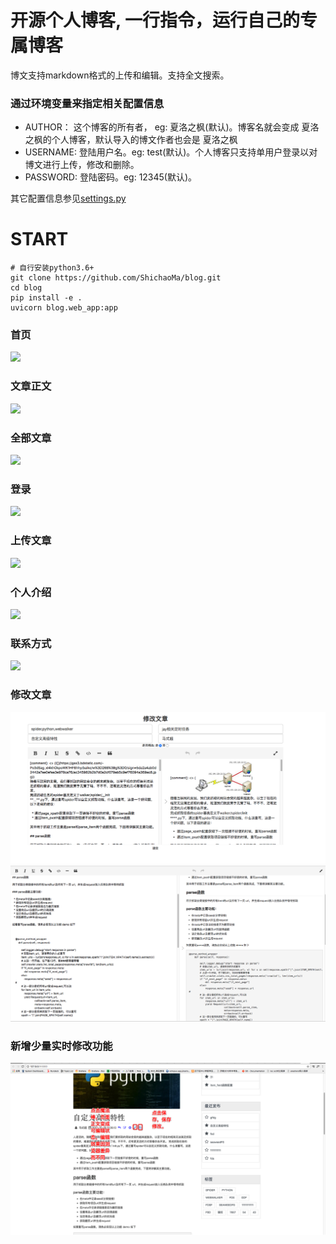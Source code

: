 # 开源个人博客, 一行指令，运行自己的专属博客

博文支持markdown格式的上传和编辑。支持全文搜索。

### 通过环境变量来指定相关配置信息
- AUTHOR： 这个博客的所有者， eg: 夏洛之枫(默认)。博客名就会变成 夏洛之枫的个人博客，默认导入的博文作者也会是 夏洛之枫
- USERNAME: 登陆用户名。eg: test(默认)。个人博客只支持单用户登录以对博文进行上传，修改和删除。
- PASSWORD: 登陆密码。eg: 12345(默认)。

其它配置信息参见[settings.py](https://github.com/ShichaoMa/blog/edit/master/settings.py)
# START
```
# 自行安装python3.6+
git clone https://github.com/ShichaoMa/blog.git
cd blog
pip install -e .
uvicorn blog.web_app:app

```

### 首页
![](https://github.com/ShichaoMa/blog/blob/master/1.jpg)
### 文章正文
![](https://github.com/ShichaoMa/blog/blob/master/2.jpg)
### 全部文章
![](https://github.com/ShichaoMa/blog/blob/master/3.jpg)
### 登录
![](https://github.com/ShichaoMa/blog/blob/master/4.jpg)
### 上传文章
![](https://github.com/ShichaoMa/blog/blob/master/5.jpg)
### 个人介绍
![](https://github.com/ShichaoMa/blog/blob/master/6.jpg)
### 联系方式
![](https://github.com/ShichaoMa/blog/blob/master/7.jpg)
### 修改文章
![](https://github.com/ShichaoMa/blog/blob/master/10.png)
![](https://github.com/ShichaoMa/blog/blob/master/8.png)
### 新增少量实时修改功能
![](https://github.com/ShichaoMa/blog/blob/master/9.png)